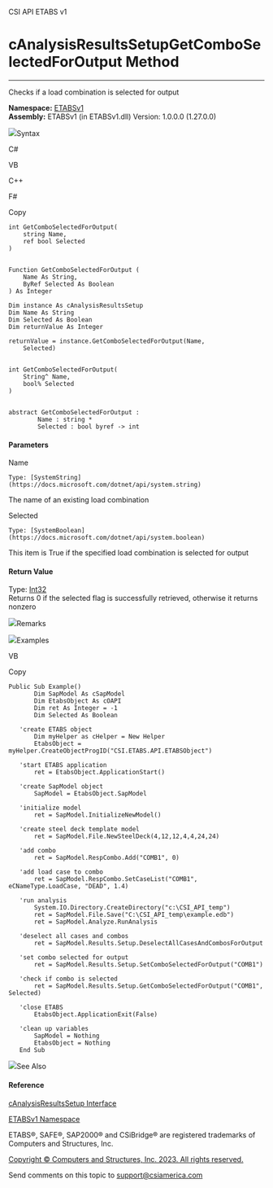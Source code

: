 ﻿

CSI API ETABS v1

# cAnalysisResultsSetupGetComboSelectedForOutput Method  
  
---  
  
Checks if a load combination is selected for output

**Namespace:** [ETABSv1](2780f1b8-2033-5289-2298-1cdb2a7508d9.htm)  
**Assembly:** ETABSv1 (in ETABSv1.dll) Version: 1.0.0.0 (1.27.0.0)

![](../icons/SectionExpanded.png)Syntax

C#

VB

C++

F#

Copy

    
    
    int GetComboSelectedForOutput(
    	string Name,
    	ref bool Selected
    )
    
    
    Function GetComboSelectedForOutput ( 
    	Name As String,
    	ByRef Selected As Boolean
    ) As Integer
    
    Dim instance As cAnalysisResultsSetup
    Dim Name As String
    Dim Selected As Boolean
    Dim returnValue As Integer
    
    returnValue = instance.GetComboSelectedForOutput(Name, 
    	Selected)
    
    
    int GetComboSelectedForOutput(
    	String^ Name, 
    	bool% Selected
    )
    
    
    abstract GetComboSelectedForOutput : 
            Name : string * 
            Selected : bool byref -> int 
    

#### Parameters

Name

    Type: [SystemString](https://docs.microsoft.com/dotnet/api/system.string)  
The name of an existing load combination

Selected

    Type: [SystemBoolean](https://docs.microsoft.com/dotnet/api/system.boolean)  
This item is True if the specified load combination is selected for output

#### Return Value

Type: [Int32](https://docs.microsoft.com/dotnet/api/system.int32)  
Returns 0 if the selected flag is successfully retrieved, otherwise it returns
nonzero

![](../icons/SectionExpanded.png)Remarks

![](../icons/SectionExpanded.png)Examples

VB

Copy

    
    
    Public Sub Example()
           Dim SapModel As cSapModel
           Dim EtabsObject As cOAPI
           Dim ret As Integer = -1
           Dim Selected As Boolean
    
       'create ETABS object
           Dim myHelper as cHelper = New Helper
           EtabsObject = myHelper.CreateObjectProgID("CSI.ETABS.API.ETABSObject")
    
       'start ETABS application
           ret = EtabsObject.ApplicationStart()
    
       'create SapModel object
           SapModel = EtabsObject.SapModel
    
       'initialize model
           ret = SapModel.InitializeNewModel()
    
       'create steel deck template model
           ret = SapModel.File.NewSteelDeck(4,12,12,4,4,24,24)
    
       'add combo
           ret = SapModel.RespCombo.Add("COMB1", 0)
    
       'add load case to combo
           ret = SapModel.RespCombo.SetCaseList("COMB1", eCNameType.LoadCase, "DEAD", 1.4)
    
       'run analysis
           System.IO.Directory.CreateDirectory("c:\CSI_API_temp")
           ret = SapModel.File.Save("C:\CSI_API_temp\example.edb")
           ret = SapModel.Analyze.RunAnalysis
    
       'deselect all cases and combos
           ret = SapModel.Results.Setup.DeselectAllCasesAndCombosForOutput
    
       'set combo selected for output
           ret = SapModel.Results.Setup.SetComboSelectedForOutput("COMB1")
    
       'check if combo is selected
           ret = SapModel.Results.Setup.GetComboSelectedForOutput("COMB1", Selected)
    
       'close ETABS
           EtabsObject.ApplicationExit(False)
    
       'clean up variables
           SapModel = Nothing
           EtabsObject = Nothing
       End Sub

![](../icons/SectionExpanded.png)See Also

#### Reference

[cAnalysisResultsSetup Interface](25527ed4-d035-9576-e3ec-a63103f2c352.htm)

[ETABSv1 Namespace](2780f1b8-2033-5289-2298-1cdb2a7508d9.htm)

ETABS®, SAFE®, SAP2000® and CSiBridge® are registered trademarks of Computers
and Structures, Inc.  

[Copyright © Computers and Structures, Inc. 2023. All rights
reserved.](http://www.csiamerica.com)

Send comments on this topic to
[support@csiamerica.com](mailto:support%40csiamerica.com?Subject=CSI%20API%20ETABS%20v1)

